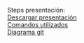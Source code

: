 Steps presentación:
<br/>
<a href="https://github.com/dmcisneros/git_github/raw/master/Introducci%C3%B3n%20a%20GitHubV2.pptx">Descargar presentación</a>
<br/>
<a href="https://github.com/dmcisneros/git_github/blob/master/steps">Comandos utilizados</a>
<br/>
<a href="https://github.com/dmcisneros/git_github/blob/master/ImagenRepo.png">Diagrama git</a>

